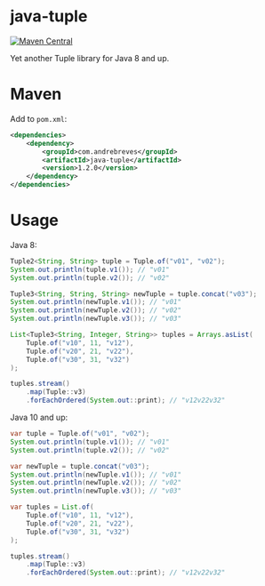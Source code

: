 # java-tuple
[![Maven Central](https://maven-badges.herokuapp.com/maven-central/com.andrebreves/java-tuple/badge.svg)](https://maven-badges.herokuapp.com/maven-central/com.andrebreves/java-tuple)

Yet another Tuple library for Java 8 and up.

Maven
=====
Add to ```pom.xml```:
```xml
<dependencies>
    <dependency>
        <groupId>com.andrebreves</groupId>
        <artifactId>java-tuple</artifactId>
        <version>1.2.0</version>
    </dependency>
</dependencies>
```

Usage
=====

Java 8:
```java
Tuple2<String, String> tuple = Tuple.of("v01", "v02");
System.out.println(tuple.v1()); // "v01"
System.out.println(tuple.v2()); // "v02"

Tuple3<String, String, String> newTuple = tuple.concat("v03");
System.out.println(newTuple.v1()); // "v01"
System.out.println(newTuple.v2()); // "v02"
System.out.println(newTuple.v3()); // "v03"

List<Tuple3<String, Integer, String>> tuples = Arrays.asList(
    Tuple.of("v10", 11, "v12"),
    Tuple.of("v20", 21, "v22"),
    Tuple.of("v30", 31, "v32")
);

tuples.stream()
    .map(Tuple::v3)
    .forEachOrdered(System.out::print); // "v12v22v32"
```

Java 10 and up:
```java
var tuple = Tuple.of("v01", "v02");
System.out.println(tuple.v1()); // "v01"
System.out.println(tuple.v2()); // "v02"

var newTuple = tuple.concat("v03");
System.out.println(newTuple.v1()); // "v01"
System.out.println(newTuple.v2()); // "v02"
System.out.println(newTuple.v3()); // "v03"

var tuples = List.of(
    Tuple.of("v10", 11, "v12"),
    Tuple.of("v20", 21, "v22"),
    Tuple.of("v30", 31, "v32")
);

tuples.stream()
    .map(Tuple::v3)
    .forEachOrdered(System.out::print); // "v12v22v32"
```
